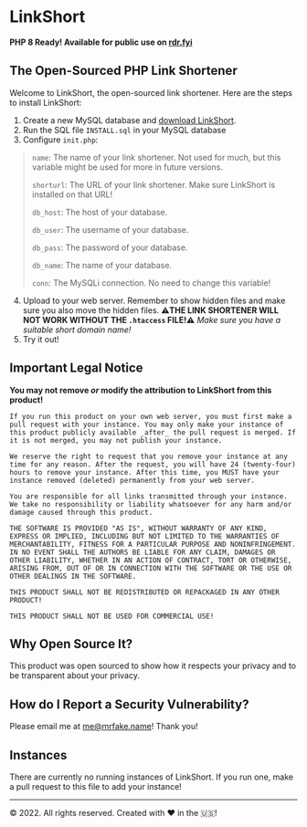 # LinkShort
**PHP 8 Ready! Available for public use on [rdr.fyi](https://rdr.fyi/)**
## The Open-Sourced PHP Link Shortener
Welcome to LinkShort, the open-sourced link shortener.
Here are the steps to install LinkShort:
1. Create a new MySQL database and [download LinkShort](https://github.com/fakerybakery/LinkShort/releases/tag/linkshort).
2. Run the SQL file `INSTALL.sql` in your MySQL database
3. Configure `init.php`:

> `name`: The name of your link shortener. Not used for much, but this variable might be used for more in future versions.
> 
> `shorturl`: The URL of your link shortener. Make sure LinkShort is installed on that URL!
> 
> `db_host`: The host of your database.
> 
> `db_user`: The username of your database.
> 
> `db_pass`: The password of your database.
> 
> `db_name`: The name of your database.
> 
> `conn`: The MySQLi connection. No need to change this variable!

4. Upload to your web server. Remember to show hidden files and make sure you also move the hidden files. **⚠️THE LINK SHORTENER WILL NOT WORK WITHOUT THE `.htaccess` FILE!⚠️** _Make sure you have a suitable short domain name!_
5. Try it out!
## Important Legal Notice
**You may not remove _or_ modify the attribution to LinkShort from this product!**
```
If you run this product on your own web server, you must first make a pull request with your instance. You may only make your instance of this product publicly available _after_ the pull request is merged. If it is not merged, you may not publish your instance.

We reserve the right to request that you remove your instance at any time for any reason. After the request, you will have 24 (twenty-four) hours to remove your instance. After this time, you MUST have your instance removed (deleted) permanently from your web server.

You are responsible for all links transmitted through your instance. We take no responsibility or liability whatsoever for any harm and/or damage caused through this product.

THE SOFTWARE IS PROVIDED "AS IS", WITHOUT WARRANTY OF ANY KIND, EXPRESS OR IMPLIED, INCLUDING BUT NOT LIMITED TO THE WARRANTIES OF MERCHANTABILITY, FITNESS FOR A PARTICULAR PURPOSE AND NONINFRINGEMENT. IN NO EVENT SHALL THE AUTHORS BE LIABLE FOR ANY CLAIM, DAMAGES OR OTHER LIABILITY, WHETHER IN AN ACTION OF CONTRACT, TORT OR OTHERWISE, ARISING FROM, OUT OF OR IN CONNECTION WITH THE SOFTWARE OR THE USE OR OTHER DEALINGS IN THE SOFTWARE.

THIS PRODUCT SHALL NOT BE REDISTRIBUTED OR REPACKAGED IN ANY OTHER PRODUCT!

THIS PRODUCT SHALL NOT BE USED FOR COMMERCIAL USE!
```
## Why Open Source It?
This product was open sourced to show how it respects your privacy and to be transparent about your privacy.
## How do I Report a Security Vulnerability?
Please email me at me@mrfake.name! Thank you!
## Instances

There are currently no running instances of LinkShort. If you run one, make a pull request to this file to add your instance!

---
&copy; 2022. All rights reserved. Created with :hearts: in the 🇺🇸!
